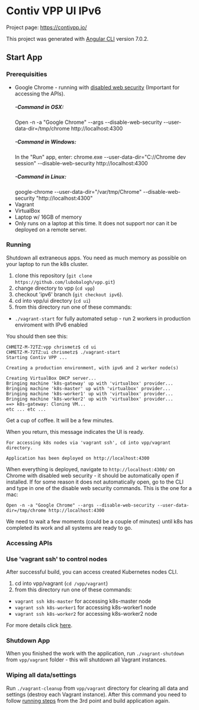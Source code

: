 # Contiv VPP UI IPv6

Project page: https://contivpp.io/

This project was generated with [Angular CLI](https://github.com/angular/angular-cli) version 7.0.2.

## Start App

### Prerequisities

- Google Chrome - running with [disabled web security](https://stackoverflow.com/questions/3102819/disable-same-origin-policy-in-chrome) (Important for accessing the APIs).
    ##### -Command in OSX:
    Open -n -a "Google Chrome" --args --disable-web-security --user-data-dir=/tmp/chrome http://localhost:4300
    ##### -Command in Windows:
    In the "Run" app, enter: chrome.exe --user-data-dir="C://Chrome dev session" --disable-web-security http://localhost:4300
    ##### -Command in Linux:
    google-chrome --user-data-dir="/var/tmp/Chrome" --disable-web-security "http://localhost:4300"
- Vagrant
- VirtualBox
- Laptop w/ 16GB of memory
- Only runs on a laptop at this time. It does not support nor can it be deployed on a remote server.

### Running

Shutdown all extraneous apps. You need as much memory as possible on your laptop to run the k8s cluster.

1. clone this repository (`git clone https://github.com/lubobalogh/vpp.git`)
2. change directory to vpp (`cd vpp`)
3. checkout 'ipv6' branch (`git checkout ipv6`).
4. cd into vpp/ui directory (`cd ui`)
5. from this directory run one of these commands:
- `./vagrant-start` for fully automated setup - run 2 workers in production enviroment with IPv6 enabled

You should then see this:

	CHMETZ-M-72TZ:vpp chrismetz$ cd ui
	CHMETZ-M-72TZ:ui chrismetz$ ./vagrant-start
	Starting Contiv VPP ...

	Creating a production environment, with ipv6 and 2 worker node(s)

	Creating VirtualBox DHCP server...
	Bringing machine 'k8s-gateway' up with 'virtualbox' provider...
	Bringing machine 'k8s-master' up with 'virtualbox' provider...
	Bringing machine 'k8s-worker1' up with 'virtualbox' provider...
	Bringing machine 'k8s-worker2' up with 'virtualbox' provider...
	==> k8s-gateway: Cloning VM...
	etc ... etc ...

Get a cup of coffee. It will be a few minutes.

When you return, this message indicates the UI is ready.

	For accessing k8s nodes via 'vagrant ssh', cd into vpp/vagrant directory.

	Application has been deployed on http://localhost:4300

When everything is deployed, navigate to `http://localhost:4300/` on Chrome with disabled web security - it should be automatically open if installed. If for some reason it does not automatically open, go to the CLI and type in one of the disable web security commands. This is the one for a mac:

	Open -n -a "Google Chrome" --args --disable-web-security --user-data-dir=/tmp/chrome http://localhost:4300

We need to wait a few moments (could be a couple of minutes) until k8s has completed its work and all systems are ready to go.


### Accessing APIs

### Use 'vagrant ssh' to control nodes
After successful build, you can access created Kubernetes nodes CLI.

1. cd into vpp/vagrant (`cd /vpp/vagrant`)
2. from this directory run one of these commands:
- `vagrant ssh k8s-master` for accessing k8s-master node
- `vagrant ssh k8s-worker1` for accessing k8s-worker1 node
- `vagrant ssh k8s-worker2` for accessing k8s-worker2 node

For more details click [here](https://github.com/contiv/vpp/tree/master/vagrant).

### Shutdown App
When you finished the work with the application, run `./vagrant-shutdown` from `vpp/vagrant` folder - this will shutdown all Vagrant instances.

### Wiping all data/settings

Run `./vagrant-cleanup` from `vpp/vagrant` directory for clearing all data and settings (destroy each Vagrant instance). After this command you need to follow [running steps](#running) from the 3rd point and build application again.
